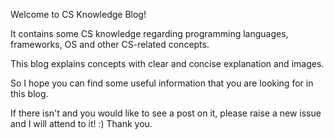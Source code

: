 Welcome to CS Knowledge Blog!

It contains some CS knowledge regarding programming languages, frameworks, OS and other CS-related concepts.

This blog explains concepts with clear and concise explanation and images.

So I hope you can find some useful information that you are looking for in this blog.

If there isn't and you would like to see a post on it, please raise a new issue and I will attend to it! :)
Thank you.
